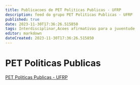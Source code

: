 ```yaml
---
title: Publicacoes de PET Politicas Publicas - UFRP
description: feed do grupo PET Politicas Publicas - UFRP
published: true
date: 2023-11-30T17:36:26.515850
tags: Interdisciplinar,Acoes afirmativas para a juventude
editor: markdown
dateCreated: 2023-11-30T17:36:26.515850
---
```


# PET Politicas Publicas
[PET Politicas Publicas - UFRP](/grupo/176PETPoliticasPublicasUFRP.md)